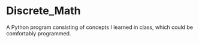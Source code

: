 # Discrete_Math

A Python program consisting of concepts I learned in class, which could be comfortably programmed.
